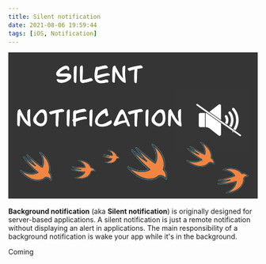 ```yaml
---
title: Silent notification
date: 2021-08-06 19:59:44
tags: [iOS, Notification]
---
```


![](/Post-Resources/Silent-Notification/silent_notification.png "")

**Background notification** (aka **Silent notification**) is originally designed for server-based applications. A silent notification is just a remote notification without displaying an alert in applications. The main responsibility of a background notification is wake your app while it's in the background.

<!-- more --> 

Coming